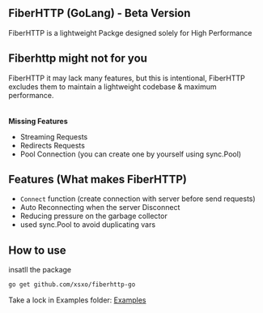 ## FiberHTTP (GoLang) - Beta Version
FiberHTTP is a lightweight Packge designed solely for High Performance</br>

## Fiberhttp might not for you
FiberHTTP it may lack many features, but this is intentional, FiberHTTP excludes them to maintain a lightweight codebase & maximum performance.
</br>
</br>
</br>**Missing Features**
- Streaming Requests
- Redirects Requests
- Pool Connection (you can create one by yourself using sync.Pool)

## Features (What makes FiberHTTP)
- `Connect` function (create connection with server before send requests)
- Auto Reconnecting when the server Disconnect
- Reducing pressure on the garbage collector
- used sync.Pool to avoid duplicating vars

## How to use
insatll the package
```bash
go get github.com/xsxo/fiberhttp-go
```

Take a lock in Examples folder: [Examples]([https://github.com/xsxo/fiberhttp/tree/main/benchmarks](https://github.com/xsxo/go-fiberhttp/tree/master/examples))